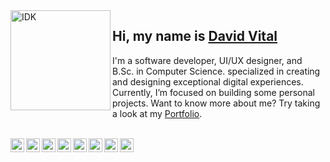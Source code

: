
<img align="left" width="160" height="160" alt="IDK" src="https://user-images.githubusercontent.com/56490555/192222776-61ac1225-9920-418a-aaf8-86d14eb17acb.gif"/>
<!-- <img align="left" width="160" height="160" alt="IDK" src="https://user-images.githubusercontent.com/56490555/163879879-600bf8c2-9e6b-4384-879f-b23e0e43dc21.gif"/> -->

## Hi, my name is [David Vital][homepage]


I'm a software developer, UI/UX designer, and B.Sc. in Computer Science. specialized in creating and designing exceptional digital experiences. Currently, I’m focused on building some personal projects. Want to know more about me? Try taking a look at my [Portfolio](https://ddvital.github.io/portfolio/).

</br>

<div>
  <a href="https://ddvital.me/">
    <img align="left" alt="ddvital's Portfolio" width="22px" height="22px" src="https://user-images.githubusercontent.com/56490555/172043794-f356b4c8-02c8-4059-92cb-6f4e4898d67e.png"/>
  </a>
  <a href="https://www.linkedin.com/in/ddvital/">
    <img align="left" alt="ddvital's Linkedin" width="22px" src="https://user-images.githubusercontent.com/56490555/161457095-b41d6537-829a-4d3f-9d60-f03bc7f2b9f2.svg"/>
  </a>
   <a href="https://www.twitter.com/ddvit42">
    <img align="left" alt="ddvital's twitter" width="22px" height="22px" src="https://user-images.githubusercontent.com/56490555/192220206-4f90919b-b678-4530-9fef-4abcf8652da6.png"/>
  </a>
  <a href="https://www.dribbble.com/ddvital/">
    <img align="left" alt="ddvital's Dribbble" width="22px" src="https://user-images.githubusercontent.com/56490555/161457091-91ac6826-1dca-40df-9614-47970fbbb892.svg"/>
  </a>
  <a href="https://www.npmjs.com/~ddvital">
    <img align="left" alt="ddvital's NPM" width="22px" src="https://user-images.githubusercontent.com/56490555/172043412-23a11e96-cb13-4245-900a-118fc541b544.png"/>
  </a>
  <a href="https://www.figma.com/@ddvital">
    <img align="left" alt="ddvital's Figma" width="22px" src="https://user-images.githubusercontent.com/56490555/172043414-0fb5dae9-347a-47e4-89ed-115281c65307.png"/>
  </a>
  <a href="https://www.goodreads.com/ddvital">
    <img align="left" alt="ddvital's Goodreads" width="22px" height="22px" src="https://user-images.githubusercontent.com/56490555/163886776-a26cffd8-75ac-49ff-9bac-49e36b2c2efd.png"/>
  </a>
  <a href="https://www.duolingo.com/profile/ddVital">
    <img align="left" alt="ddvital's Duolingo" width="22px" height="22px" src="https://user-images.githubusercontent.com/56490555/163877954-d6c63355-cbc2-4925-9d6b-ddd21499fb24.png"/>
</div>

<!-- 
<div style="display: inline_block">
  <a href="https://github.com/ddvital">
  <img width="49%" src="https://github-readme-stats.vercel.app/api?username=ddvital&include_all_commits=true&show_icons=true&&bg_color=DD272700&theme=dark&title_color=4961dc&icon_color=4961dc&hide_border=true&include_all_commits=true&count_private=true"/>
  <img width="49%" src="https://github-readme-streak-stats.herokuapp.com?user=ddvital&theme=cobalt&hide_border=true&date_format=M%20j%5B%2C%20Y%5D&background=DD272700&sideNums=4961DC&ring=4961DC&fire=4961DC&sideLabels=9e9e9e&currStreakNum=4961DC&stroke=232323&dates=9e9e9e&currStreakLabel=4961DC"> -->
    
</div>

[homepage]: https://ddvital.me
[dribbble]: https://www.dribbble.com/ddvital/
[linkedin]: https://www.linkedin.com/in/ddvital/
[duo]: https://www.duolingo.com/profile/ddVital
[twitter]: https://www.twitter.com/ddvit42
